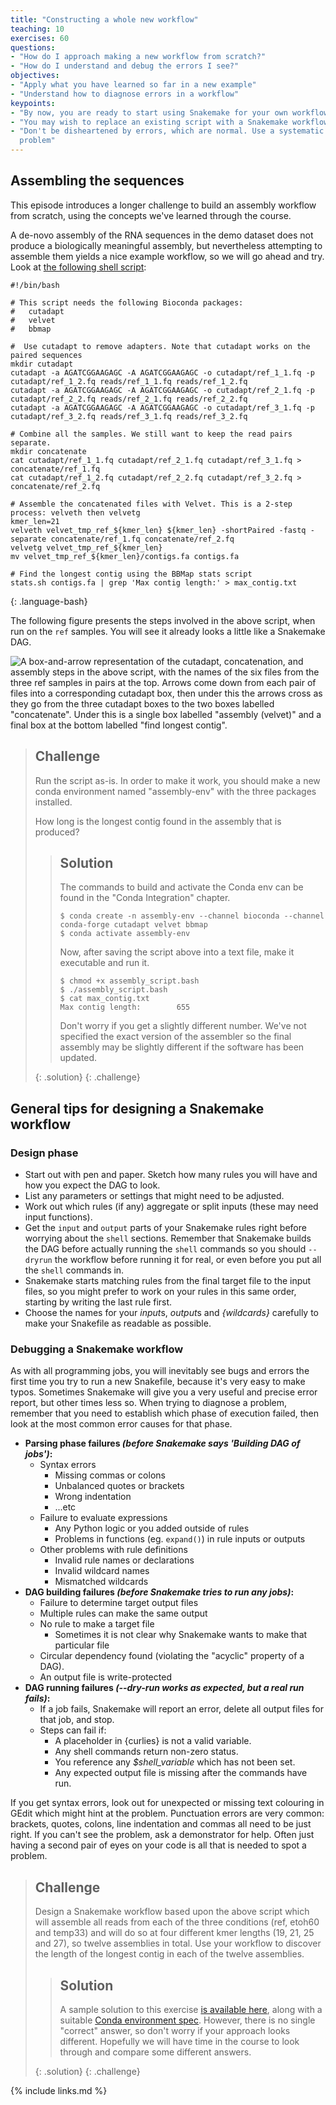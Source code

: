 ```yaml
---
title: "Constructing a whole new workflow"
teaching: 10
exercises: 60
questions:
- "How do I approach making a new workflow from scratch?"
- "How do I understand and debug the errors I see?"
objectives:
- "Apply what you have learned so far in a new example"
- "Understand how to diagnose errors in a workflow"
keypoints:
- "By now, you are ready to start using Snakemake for your own workflow tasks"
- "You may wish to replace an existing script with a Snakemake workflow"
- "Don't be disheartened by errors, which are normal. Use a systematic approach to diagnose the
  problem"
---
```


## Assembling the sequences

This episode introduces a longer challenge to build an assembly workflow from scratch, using the
concepts we've learned through the course.

A de-novo assembly of the RNA sequences in the demo dataset does not produce a biologically
meaningful assembly, but nevertheless attempting to assemble them yields a nice example workflow,
so we will go ahead and try. Look at [the following shell script](../code/assembly_script.bash):

~~~
#!/bin/bash

# This script needs the following Bioconda packages:
#   cutadapt
#   velvet
#   bbmap

#  Use cutadapt to remove adapters. Note that cutadapt works on the paired sequences
mkdir cutadapt
cutadapt -a AGATCGGAAGAGC -A AGATCGGAAGAGC -o cutadapt/ref_1_1.fq -p cutadapt/ref_1_2.fq reads/ref_1_1.fq reads/ref_1_2.fq
cutadapt -a AGATCGGAAGAGC -A AGATCGGAAGAGC -o cutadapt/ref_2_1.fq -p cutadapt/ref_2_2.fq reads/ref_2_1.fq reads/ref_2_2.fq
cutadapt -a AGATCGGAAGAGC -A AGATCGGAAGAGC -o cutadapt/ref_3_1.fq -p cutadapt/ref_3_2.fq reads/ref_3_1.fq reads/ref_3_2.fq

# Combine all the samples. We still want to keep the read pairs separate.
mkdir concatenate
cat cutadapt/ref_1_1.fq cutadapt/ref_2_1.fq cutadapt/ref_3_1.fq > concatenate/ref_1.fq
cat cutadapt/ref_1_2.fq cutadapt/ref_2_2.fq cutadapt/ref_3_2.fq > concatenate/ref_2.fq

# Assemble the concatenated files with Velvet. This is a 2-step process: velveth then velvetg
kmer_len=21
velveth velvet_tmp_ref_${kmer_len} ${kmer_len} -shortPaired -fastq -separate concatenate/ref_1.fq concatenate/ref_2.fq
velvetg velvet_tmp_ref_${kmer_len}
mv velvet_tmp_ref_${kmer_len}/contigs.fa contigs.fa

# Find the longest contig using the BBMap stats script
stats.sh contigs.fa | grep 'Max contig length:' > max_contig.txt
~~~
{: .language-bash}

The following figure presents the steps involved in the above script, when run on the `ref` samples.
You will see it already looks a little like a Snakemake DAG.

![A box-and-arrow representation of the cutadapt, concatenation, and assembly steps in the above
script, with the names of the six files from the three ref samples in pairs at the top. Arrows come
down from each pair of files into a corresponding cutadapt box, then under this the arrows cross as
they go from the three cutadapt boxes to the two boxes labelled "concatenate". Under this is a
single box labelled "assembly (velvet)" and a final box at the bottom labelled
"find longest contig".
](https://user-images.githubusercontent.com/55948629/188318845-9c2b3e64-23d2-4449-8b03-6575f9930d87.png)


> ## Challenge
>
> Run the script as-is. In order to make it work, you should make a new conda environment named
> "assembly-env" with the three packages installed.
>
> How long is the longest contig found in the assembly that is produced?
>
> > ## Solution
> >
> > The commands to build and activate the Conda env can be found in the "Conda Integration"
> > chapter.
> >
> > ~~~
> > $ conda create -n assembly-env --channel bioconda --channel conda-forge cutadapt velvet bbmap
> > $ conda activate assembly-env
> > ~~~
> >
> > Now, after saving the script above into a text file, make it executable and run it.
> >
> > ~~~
> > $ chmod +x assembly_script.bash
> > $ ./assembly_script.bash
> > $ cat max_contig.txt 
> > Max contig length:        655
> > ~~~
> >
> > Don't worry if you get a slightly different number. We've not specified the exact version of
> > the assembler so the final assembly may be slightly different if the software has been updated.
> >
> {: .solution}
{: .challenge}

## General tips for designing a Snakemake workflow

### Design phase

* Start out with pen and paper. Sketch how many rules you will have and how you expect the DAG
  to look.
* List any parameters or settings that might need to be adjusted.
* Work out which rules (if any) aggregate or split inputs (these may need input functions).
* Get the `input` and `output` parts of your Snakemake rules right before worrying about the
  `shell` sections. Remember that Snakemake builds the DAG before actually running the `shell`
  commands so you should `--dryrun` the workflow before running it for real, or even before you
  put all the `shell` commands in.
* Snakemake starts matching rules from the final target file to the input files, so you might
  prefer to work on your rules in this same order, starting by writing the last rule first.
* Choose the names for your *input*s, *output*s and *{wildcards}* carefully to make your Snakefile
  as readable as possible.

### Debugging a Snakemake workflow

As with all programming jobs, you will inevitably see bugs and errors the first time you try to run
a new Snakefile, because it's very easy to make typos. Sometimes Snakemake will give you a very
useful and precise error report, but other times less so. When trying to diagnose a problem,
remember that you need to establish which phase of execution failed, then look at the most common
error causes for that phase.

* **Parsing phase failures *(before Snakemake says 'Building DAG of jobs')*:**
  * Syntax errors
    * Missing commas or colons
    * Unbalanced quotes or brackets
    * Wrong indentation
    * ...etc
  * Failure to evaluate expressions
    * Any Python logic or you added outside of rules
    * Problems in functions (eg. `expand()`) in rule inputs or outputs
  * Other problems with rule definitions
    * Invalid rule names or declarations
    * Invalid wildcard names
    * Mismatched wildcards
* **DAG building failures *(before Snakemake tries to run any jobs)*:**
    * Failure to determine target output files
    * Multiple rules can make the same output
    * No rule to make a target file
        * Sometimes it is not clear why Snakemake wants to make that particular file
    * Circular dependency found (violating the "acyclic" property of a DAG).
    * An output file is write-protected
* **DAG running failures *(--dry-run works as expected, but a real run fails)*:**
    * If a job fails, Snakemake will report an error, delete all output files for that job,
      and stop.
    * Steps can fail if:
        * A placeholder in {curlies} is not a valid variable.
        * Any shell commands return non-zero status.
        * You reference any *$shell_variable* which has not been set.
        * Any expected output file is missing after the commands have run.

If you get syntax errors, look out for unexpected or missing text colouring in GEdit which might
hint at the problem. Punctuation errors are very common: brackets, quotes, colons, line indentation
and commas all need to be just right. If you can't see the problem, ask a demonstrator for help.
Often just having a second pair of eyes on your code is all that is needed to spot a problem.

> ## Challenge
>
> Design a Snakemake workflow based upon the above script which will assemble all reads from each
> of the three conditions (ref, etoh60 and temp33) and will do so at four different kmer lengths
> (19, 21, 25 and 27), so twelve assemblies in total. Use your workflow to discover the length of
> the longest contig in each of the twelve assemblies.
>
> > ## Solution
> >
> > A sample solution to this exercise [is available here](../code/assembly_with_conda.Snakefile),
> > along with a suitable [Conda environment spec](../code/assembly_conda_env.yaml). However, there
> > is no single "correct" answer, so don't worry if your approach looks different. Hopefully we
> > will have time in the course to look through and compare some different answers.
> >
> {: .solution}
{: .challenge}


{% include links.md %}

